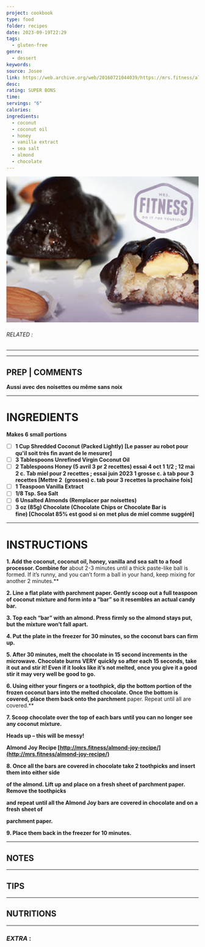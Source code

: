 ```yaml
---
project: cookbook
type: food
folder: recipes
date: 2023-09-19T22:29
tags:
  - gluten-free
genre:
  - dessert
keywords: 
source: Josee
link: https://web.archive.org/web/20160721044039/https://mrs.fitness/almond-joy-recipe/
desc: 
rating: SUPER BONS
time: 
servings: "6"
calories: 
ingredients:
  - coconut
  - coconut oil
  - honey
  - vanilla extract
  - sea salt
  - almond
  - chocolate
---
```


![IMAGE](image_212.png)

###### *RELATED* : 
---


---
## PREP | COMMENTS

**Aussi avec des noisettes ou même sans noix**

---
# INGREDIENTS

**Makes 6 small portions**

- [ ] **1 Cup Shredded Coconut (Packed Lightly) [Le passer au robot pour qu'il soit très fin avant de le mesurer]**
- [ ] **3 Tablespoons Unrefined Virgin Coconut Oil** 
- [ ] **2 Tablespoons Honey (5 avril 3 pr 2 recettes) essai 4 oct 1 1/2 ; 12 mai 2 c. Tab miel pour 2 recettes ; essai juin 2023 1 grosse c. à tab pour 3 recettes [Mettre 2  (grosses) c. tab pour 3 recettes la prochaine fois]**
- [ ] **1 Teaspoon Vanilla Extract**
- [ ] **1/8 Tsp. Sea Salt**
- [ ] **6 Unsalted Almonds (Remplacer par noisettes)** 
- [ ] **3 oz (85g) Chocolate (Chocolate Chips or Chocolate Bar is fine) [Chocolat 85% est good si on met plus de miel comme suggéré]**

---
# INSTRUCTIONS

**1. Add the coconut, coconut oil, honey, vanilla and sea salt to a food processor. Combine for**
about 2-3 minutes until a thick paste-like ball is formed. If it’s runny, and you can’t form a ball in your hand, keep mixing for another 2 minutes.**

**2. Line a flat plate with parchment paper. Gently scoop out a full teaspoon of coconut mixture and form into a “bar” so it resembles an actual candy bar.**

**3. Top each “bar” with an almond. Press firmly so the almond stays put, but the mixture won’t fall apart.**

**4. Put the plate in the freezer for 30 minutes, so the coconut bars can firm up.**

**5. After 30 minutes, melt the chocolate in 15 second increments in the microwave. Chocolate burns VERY quickly so after each 15 seconds, take it out and stir it! Even if it looks like it’s not melted, once you give it a good stir it may very well be good to go.**

**6. Using either your fingers or a toothpick, dip the bottom portion of the frozen coconut bars into the melted chocolate. Once the bottom is covered, place them back onto the parchment** paper. Repeat until all are covered.**

**7. Scoop chocolate over the top of each bars until you can no longer see any coconut mixture.**

**Heads up – this will be messy!**

**Almond Joy Recipe [http://mrs.fitness/almond-joy-recipe/](http://mrs.fitness/almond-joy-recipe/)**

**8. Once all the bars are covered in chocolate take 2 toothpicks and insert them into either side**

**of the almond. Lift up and place on a fresh sheet of parchment paper. Remove the toothpicks**

**and repeat until all the Almond Joy bars are covered in chocolate and on a fresh sheet of**

**parchment paper.**

**9. Place them back in the freezer for 10 minutes.**

---
## NOTES



---
## TIPS



---
## NUTRITIONS



---
### *EXTRA* :



